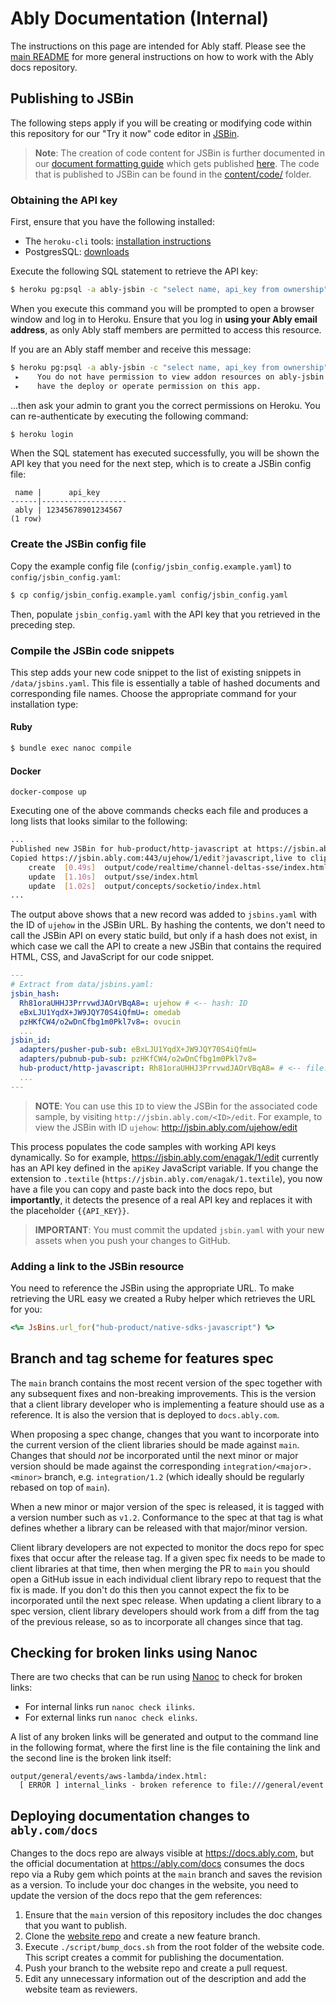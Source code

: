 # Ably Documentation (Internal)

The instructions on this page are intended for Ably staff. Please see the [main README](README.md) for more general instructions on how to work with the Ably docs repository.

## Publishing to JSBin

The following steps apply if you will be creating or modifying code within this repository for our "Try it now" code editor in [JSBin](https://jsbin.ably.com/).

> **Note**: The creation of code content for JSBin is further documented in our
> [document formatting guide](content/client-lib-development-guide/documentation-formatting-guide.textile)
> which gets published
> [here](https://docs.ably.com/client-lib-development-guide/documentation-formatting-guide/#code-blocks).
> The code that is published to JSBin can be found in the
> [content/code/](content/code/) folder.

### Obtaining the API key

First, ensure that you have the following installed:

- The `heroku-cli` tools: [installation instructions](https://devcenter.heroku.com/articles/heroku-cli)
- PostgresSQL: [downloads](https://www.postgresql.org/download/)

Execute the following SQL statement to retrieve the API key:

```bash
$ heroku pg:psql -a ably-jsbin -c "select name, api_key from ownership"
```

When you execute this command you will be prompted to open a browser window and log in to Heroku. Ensure that you log in **using your Ably email address**, as only Ably staff members are permitted to access this resource.

If you are an Ably staff member and receive this message:

```bash
$ heroku pg:psql -a ably-jsbin -c "select name, api_key from ownership"
 ▸    You do not have permission to view addon resources on ably-jsbin. You need to
 ▸    have the deploy or operate permission on this app.
```

...then ask your admin to grant you the correct permissions on Heroku. You can re-authenticate by executing the following command:

```bash
$ heroku login
```

When the SQL statement has executed successfully, you will be shown the API key that you need for the next step, which is to create a JSBin config file:

```
 name |      api_key
------|-------------------
 ably | 12345678901234567
(1 row)
```

### Create the JSBin config file

Copy the example config file (`config/jsbin_config.example.yaml`) to `config/jsbin_config.yaml`:

```bash
$ cp config/jsbin_config.example.yaml config/jsbin_config.yaml
```

Then, populate `jsbin_config.yaml` with the API key that you retrieved in the preceding step.

### Compile the JSBin code snippets

This step adds your new code snippet to the list of existing snippets in `/data/jsbins.yaml`. This file is essentially a table of hashed documents and corresponding file names. Choose the appropriate command for your installation type:

#### Ruby

```bash
$ bundle exec nanoc compile
```

#### Docker

```shell
docker-compose up
```

Executing one of the above commands checks each file and produces a long lists that looks similar to the following:

```bash
...
Published new JSBin for hub-product/http-javascript at https://jsbin.ably.com:443/ujehow/1/edit?javascript,live
Copied https://jsbin.ably.com:443/ujehow/1/edit?javascript,live to clipboard
    create  [0.49s]  output/code/realtime/channel-deltas-sse/index.html
    update  [1.10s]  output/sse/index.html
    update  [1.02s]  output/concepts/socketio/index.html
...
```

The output above shows that a new record was added to `jsbins.yaml` with the ID of `ujehow` in the JSBin URL. By hashing the contents, we don't need to call the JSBin API on every static build, but only if a hash does not exist, in which case we call the API to create a new JSBin that contains the required HTML, CSS, and JavaScript for our code snippet.

```yaml
---
# Extract from data/jsbins.yaml:
jsbin_hash:
  Rh81oraUHHJ3PrrvwdJAOrVBqA8=: ujehow # <-- hash: ID
  eBxLJU1YqdX+JW9JQY70S4iQfmU=: omedab
  pzHKfCW4/o2wDnCfbg1m0Pkl7v8=: ovucin
  ...
jsbin_id:
  adapters/pusher-pub-sub: eBxLJU1YqdX+JW9JQY70S4iQfmU=
  adapters/pubnub-pub-sub: pzHKfCW4/o2wDnCfbg1m0Pkl7v8=
  hub-product/http-javascript: Rh81oraUHHJ3PrrvwdJAOrVBqA8= # <-- file: hash
  ...
---
```

> **NOTE**: You can use this `ID` to view the JSBin for the associated code sample, by visiting `http://jsbin.ably.com/<ID>/edit`. For example, to view the JSBin with ID `ujehow`: [http:\/\/jsbin.ably.com/ujehow/edit](http://jsbin.ably.com/ujehow/edit)

This process populates the code samples with working API keys dynamically. So for example, https://jsbin.ably.com/enagak/1/edit currently has an API key defined in the `apiKey` JavaScript variable. If you change the extension to `.textile` (`https://jsbin.ably.com/enagak/1.textile`), you now have a file you can copy and paste back into the docs repo, but **importantly**, it detects the presence of a real API key and replaces it with the placeholder `{{API_KEY}}`.

> **IMPORTANT**: You must commit the updated `jsbin.yaml` with your new assets when you push your changes to GitHub.

### Adding a link to the JSBin resource

You need to reference the JSBin using the appropriate URL. To make retrieving the URL easy we created a Ruby helper which retrieves the URL for you:

```ruby
<%= JsBins.url_for("hub-product/native-sdks-javascript") %>
```

## Branch and tag scheme for features spec

The `main` branch contains the most recent version of the spec together with any subsequent fixes and non-breaking improvements. This is the version that a client library developer who is implementing a feature should use as a reference. It is also the version that is deployed to `docs.ably.com`.

When proposing a spec change, changes that you want to incorporate into the current version of the client libraries should be made against `main`. Changes that should _not_ be incorporated until the next minor or major version should be made against the corresponding `integration/<major>.<minor>` branch, e.g. `integration/1.2` (which ideally should be regularly rebased on top of `main`).

When a new minor or major version of the spec is released, it is tagged with a version number such as `v1.2`. Conformance to the spec at that tag is what defines whether a library can be released with that major/minor version.

Client library developers are not expected to monitor the docs repo for spec fixes that occur after the release tag. If a given spec fix needs to be made to client libraries at that time, then when merging the PR to `main` you should open a GitHub issue in each individual client library repo to request that the fix is made. If you don't do this then you cannot expect the fix to be incorporated until the next spec release. When updating a client library to a spec version, client library developers should work from a diff from the tag of the previous release, so as to incorporate all changes since that tag.

## Checking for broken links using Nanoc

There are two checks that can be run using [Nanoc](https://nanoc.app/doc/testing/) to check for broken links:

* For internal links run `nanoc check ilinks`.
* For external links run `nanoc check elinks`.

A list of any broken links will be generated and output to the command line in the following format, where the first line is the file containing the link and the second line is the broken link itself:

```
output/general/events/aws-lambda/index.html:
  [ ERROR ] internal_links - broken reference to file:///general/event
```

## Deploying documentation changes to `ably.com/docs`

Changes to the docs repo are always visible at https://docs.ably.com, but the official documentation at https://ably.com/docs consumes the docs repo via a Ruby gem which points at the `main` branch and saves the revision as a version. To include your doc changes in the website, you need to update the version of the docs repo that the gem references:

1. Ensure that the `main` version of this repository includes the doc changes that you want to publish.
2. Clone the [website repo](https://github.com/ably/website) and create a new feature branch.
3. Execute `./script/bump_docs.sh` from the root folder of the website code. This script creates a commit for publishing the documentation.
4. Push your branch to the website repo and create a pull request.
5. Edit any unnecessary information out of the description and add the website team as reviewers.
